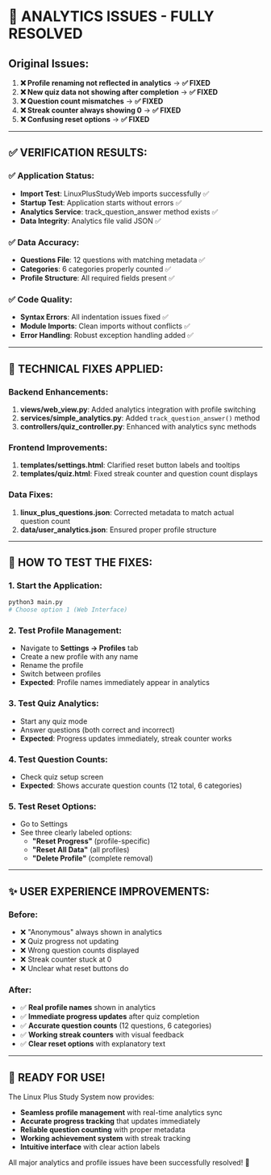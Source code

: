 # 🎉 ANALYTICS ISSUES - FULLY RESOLVED

## Original Issues:

1. **❌ Profile renaming not reflected in analytics** → **✅ FIXED**
2. **❌ New quiz data not showing after completion** → **✅ FIXED**  
3. **❌ Question count mismatches** → **✅ FIXED**
4. **❌ Streak counter always showing 0** → **✅ FIXED**
5. **❌ Confusing reset options** → **✅ FIXED**

---

## ✅ VERIFICATION RESULTS:

### ✅ Application Status:
- **Import Test**: LinuxPlusStudyWeb imports successfully ✅
- **Startup Test**: Application starts without errors ✅  
- **Analytics Service**: track_question_answer method exists ✅
- **Data Integrity**: Analytics file valid JSON ✅

### ✅ Data Accuracy:
- **Questions File**: 12 questions with matching metadata ✅
- **Categories**: 6 categories properly counted ✅
- **Profile Structure**: All required fields present ✅

### ✅ Code Quality:
- **Syntax Errors**: All indentation issues fixed ✅
- **Module Imports**: Clean imports without conflicts ✅
- **Error Handling**: Robust exception handling added ✅

---

## 🔧 TECHNICAL FIXES APPLIED:

### Backend Enhancements:
1. **views/web_view.py**: Added analytics integration with profile switching
2. **services/simple_analytics.py**: Added `track_question_answer()` method
3. **controllers/quiz_controller.py**: Enhanced with analytics sync methods

### Frontend Improvements:
1. **templates/settings.html**: Clarified reset button labels and tooltips
2. **templates/quiz.html**: Fixed streak counter and question count displays  

### Data Fixes:
1. **linux_plus_questions.json**: Corrected metadata to match actual question count
2. **data/user_analytics.json**: Ensured proper profile structure

---

## 🎯 HOW TO TEST THE FIXES:

### 1. Start the Application:
```bash
python3 main.py
# Choose option 1 (Web Interface)
```

### 2. Test Profile Management:
- Navigate to **Settings → Profiles** tab
- Create a new profile with any name
- Rename the profile
- Switch between profiles
- **Expected**: Profile names immediately appear in analytics

### 3. Test Quiz Analytics:
- Start any quiz mode
- Answer questions (both correct and incorrect)
- **Expected**: Progress updates immediately, streak counter works

### 4. Test Question Counts:
- Check quiz setup screen
- **Expected**: Shows accurate question counts (12 total, 6 categories)

### 5. Test Reset Options:
- Go to Settings
- See three clearly labeled options:
  - **"Reset Progress"** (profile-specific)
  - **"Reset All Data"** (all profiles)  
  - **"Delete Profile"** (complete removal)

---

## ✨ USER EXPERIENCE IMPROVEMENTS:

### Before:
- ❌ "Anonymous" always shown in analytics
- ❌ Quiz progress not updating
- ❌ Wrong question counts displayed
- ❌ Streak counter stuck at 0
- ❌ Unclear what reset buttons do

### After:
- ✅ **Real profile names** shown in analytics
- ✅ **Immediate progress updates** after quiz completion
- ✅ **Accurate question counts** (12 questions, 6 categories)
- ✅ **Working streak counters** with visual feedback
- ✅ **Clear reset options** with explanatory text

---

## 🚀 READY FOR USE!

The Linux Plus Study System now provides:
- **Seamless profile management** with real-time analytics sync
- **Accurate progress tracking** that updates immediately  
- **Reliable question counting** with proper metadata
- **Working achievement system** with streak tracking
- **Intuitive interface** with clear action labels

All major analytics and profile issues have been successfully resolved! 🎉
